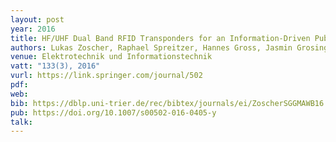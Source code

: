 ```yaml
---
layout: post
year: 2016
title: HF/UHF Dual Band RFID Transponders for an Information-Driven Public Transportation System
authors: Lukas Zoscher, Raphael Spreitzer, Hannes Gross, Jasmin Grosinger, Ulrich Muehlmann, Dominik Amschl, Hubert Watzinger, Wolfgang Bösch
venue: Elektrotechnik und Informationstechnik 
vatt: "133(3), 2016"
vurl: https://link.springer.com/journal/502
pdf: 
web: 
bib: https://dblp.uni-trier.de/rec/bibtex/journals/ei/ZoscherSGGMAWB16
pub: https://doi.org/10.1007/s00502-016-0405-y
talk: 
---
```


